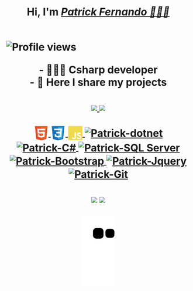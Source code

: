  <h1 align="center">Hi, I'm <a href="https://www.linkedin.com/in/patrickferbrito/"><i>Patrick Fernando 👨🏻‍💻</i></a><br><br>
 <p align="left"> <img src="https://komarev.com/ghpvc/?username=patrickfer&color=blue" alt="Profile views" /></p>
  - 👨🏻‍💻 Csharp developer
 <br> 
 - 🧩 Here I share my projects
 <br>
 <br>
<div>
  <a href="https://github.com/patrickfer">
  <img height="180em" src="https://github-readme-stats.vercel.app/api?username=patrickfer&show_icons=true&theme=midnight-purple&include_all_commits=true&count_private=true"/>
  <img height="180em" src="https://github-readme-stats.vercel.app/api/top-langs/?username=patrickfer&layout=compact&langs_count=7&theme=midnight-purple"/>
</div>
 
  <div style="display: inline_block"><br>
    <img align="center" alt="Patrick-HTML" height="40" width="40" src="https://raw.githubusercontent.com/devicons/devicon/master/icons/html5/html5-original.svg">
    <img align="center" alt="Patrick-CSS" height="40" width="40" src="https://raw.githubusercontent.com/devicons/devicon/master/icons/css3/css3-original.svg">
    <img align="center" alt="Patrick-Js" height="40" width="40" src="https://raw.githubusercontent.com/devicons/devicon/master/icons/javascript/javascript-plain.svg">
    <img align="center" alt="Patrick-dotnet" height="40" width="40" src="https://cdn.jsdelivr.net/gh/devicons/devicon/icons/dot-net/dot-net-original-wordmark.svg" />
    <img align="center" alt="Patrick-C#" height="40" width="40" src="https://cdn.jsdelivr.net/gh/devicons/devicon/icons/csharp/csharp-original.svg" />
    <img align="center" alt="Patrick-SQL Server" height="40" width="40" src="https://s4.aconvert.com/convert/p3r68-cdx67/ann6l-n8e5l.svg"/>
    <img align="center" alt="Patrick-Bootstrap" height="40" width="40" src="https://cdn.jsdelivr.net/gh/devicons/devicon/icons/bootstrap/bootstrap-original-wordmark.svg" />
    <img align="center" alt="Patrick-Jquery" height="40" width="40" src="https://cdn.jsdelivr.net/gh/devicons/devicon/icons/jquery/jquery-original-wordmark.svg">
   <img align="center" alt="Patrick-Git" height="40" width="40" src="https://cdn.jsdelivr.net/gh/devicons/devicon/icons/git/git-original-wordmark.svg">
 </div>
 
 <div>
  <br>
  <a href = "mailto:patrickferdev@gmail.com"><img src="https://img.shields.io/badge/-Gmail-%23333?style=for-the-badge&logo=gmail&logoColor=white" target="_blank"></a>
  <a href="https://www.linkedin.com/in/patrickferbrito" target="_blank"><img src="https://img.shields.io/badge/-LinkedIn-%230077B5?style=for-the-badge&logo=linkedin&logoColor=white" target="_blank"></a>
</div>
  
  <div align="center">
  
  ![Snake animation](https://github.com/patrickfer/patrickfer/blob/output/github-contribution-grid-snake.svg)
  
</div>
